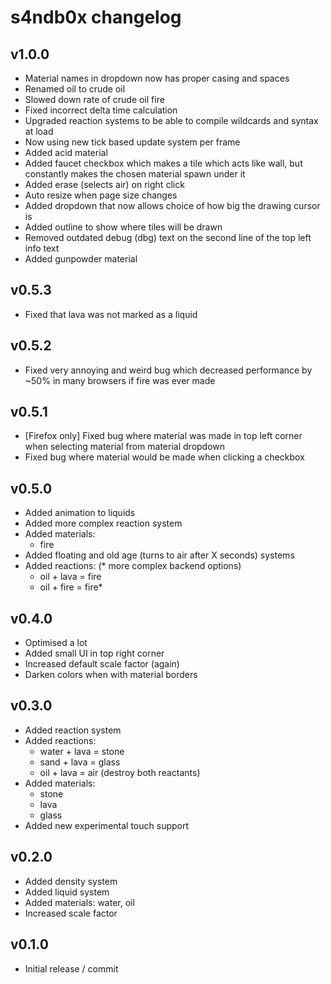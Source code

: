 # s4ndb0x changelog

## v1.0.0
- Material names in dropdown now has proper casing and spaces
- Renamed oil to crude oil
- Slowed down rate of crude oil fire
- Fixed incorrect delta time calculation
- Upgraded reaction systems to be able to compile wildcards and syntax at load
- Now using new tick based update system per frame
- Added acid material
- Added faucet checkbox which makes a tile which acts like wall, but constantly makes the chosen material spawn under it
- Added erase (selects air) on right click
- Auto resize when page size changes
- Added dropdown that now allows choice of how big the drawing cursor is
- Added outline to show where tiles will be drawn
- Removed outdated debug (dbg) text on the second line of the top left info text
- Added gunpowder material


## v0.5.3
- Fixed that lava was not marked as a liquid


## v0.5.2
- Fixed very annoying and weird bug which decreased performance by ~50% in many browsers if fire was ever made


## v0.5.1
- [Firefox only] Fixed bug where material was made in top left corner when selecting material from material dropdown
- Fixed bug where material would be made when clicking a checkbox


## v0.5.0
- Added animation to liquids
- Added more complex reaction system
- Added materials:
  - fire
- Added floating and old age (turns to air after X seconds) systems
- Added reactions: (* more complex backend options)
  - oil + lava = fire
  - oil + fire = fire*


## v0.4.0
- Optimised a lot
- Added small UI in top right corner
- Increased default scale factor (again)
- Darken colors when with material borders


## v0.3.0
- Added reaction system
- Added reactions:
  - water + lava = stone
  - sand + lava = glass
  - oil + lava = air (destroy both reactants)
- Added materials:
  - stone
  - lava
  - glass
- Added new experimental touch support


## v0.2.0
- Added density system
- Added liquid system
- Added materials: water, oil
- Increased scale factor


## v0.1.0
- Initial release / commit